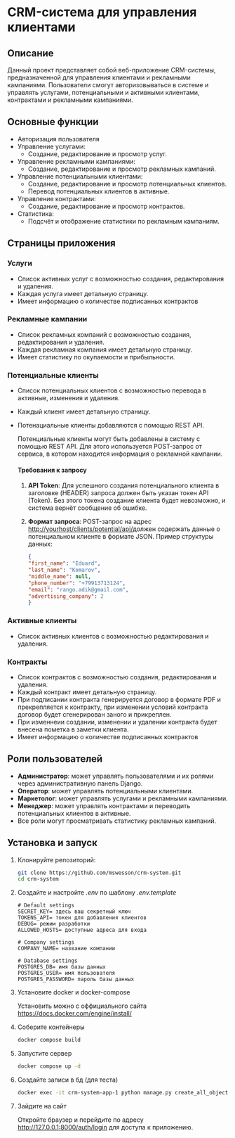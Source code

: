 # CRM-система для управления клиентами

## Описание

Данный проект представляет собой веб-приложение CRM-системы, предназначенной для управления клиентами и рекламными кампаниями. Пользователи смогут авторизовываться в системе и управлять услугами, потенциальными и активными клиентами, контрактами и рекламными кампаниями.

## Основные функции

- Авторизация пользователя
- Управление услугами:
  - Создание, редактирование и просмотр услуг.
- Управление рекламными кампаниями:
  - Создание, редактирование и просмотр рекламных кампаний.
- Управление потенциальными клиентами:
  - Создание, редактирование и просмотр потенциальных клиентов.
  - Перевод потенциальных клиентов в активные.
- Управление контрактами:
  - Создание, редактирование и просмотр контрактов.
- Статистика:
  - Подсчёт и отображение статистики по рекламным кампаниям.

## Страницы приложения

### Услуги

- Список активных услуг с возможностью создания, редактирования и удаления.
- Каждая услуга имеет детальную страницу.
- Имеет информацию о количестве подписанных контрактов

### Рекламные кампании

- Список рекламных компаний с возможностью создания, редактирования и удаления.
- Каждая рекламная компания имеет детальную страницу.
- Имеет статистику по окупаемости и прибыльности.

### Потенциальные клиенты

- Список потенциальных клиентов с возможностью перевода в активные, изменения и удаления.
- Каждый клиент имеет детальную страницу.
- Потенациальные клиенты добавляются с помощью REST API.

    Потенциальные клиенты могут быть добавлены в систему с помощью REST API. Для этого используется POST-запрос от сервиса, в котором находится информация о рекламной кампании. 

    #### Требования к запросу

    1. **API Token**: Для успешного создания потенциального клиента в заголовке (HEADER) запроса должен быть указан токен API (Token). Без этого токена создание клиента будет невозможно, и система вернёт сообщение об ошибке.

    2. **Формат запроса**: POST-запрос на адрес <http://yourhost/clients/potential/api/>должен содержать данные о потенциальном клиенте в формате JSON. Пример структуры данных:

        ```json
        {
        "first_name": "Eduard",
        "last_name": "Komarov",
        "middle_name": null,
        "phone_number": "+79913713124",
        "email": "rango.adik@gmail.com",
        "advertising_company": 2
        }
        ```

### Активные клиенты

- Список активных клиентов с возможностью редактирования и удаления.

### Контракты

- Список контрактов с возможностью создания, редактирования и удаления.
- Каждый контракт имеет детальную страницу.
- При подписании контракта генерируется договор в формате PDF и прекрепляется к контракту, при изменении условий контракта договор будет сгенерирован заного и прикреплен. 
- При изменнеии создании, изменении и удалении контракта будет внесена пометка в заметки клиента.
- Имеет информацию о количестве подписанных контрактов

## Роли пользователей

- **Администратор**: может управлять пользователями и их ролями через административную панель Django.
- **Оператор**: может управлять потенциальными клиентами.
- **Маркетолог**: может управлять услугами и рекламными кампаниями.
- **Менеджер**: может управлять контрактами и переводить потенциальных клиентов в активные.
- Все роли могут просматривать статистику рекламных кампаний.

## Установка и запуск

1. Клонируйте репозиторий:

   ```bash
   git clone https://github.com/mswesson/crm-system.git
   cd crm-system
   ```

2. Создайте и настройте *.env* по шаблону *.env.template*

    ```.env
    # Default settings
    SECRET_KEY= здесь ваш секретный ключ
    TOKENS_API= токен для добавления клиентов
    DEBUG= режим разработки
    ALLOWED_HOSTS= доступные адреса для входа

    # Company settings
    COMPANY_NAME= название компании

    # Database settings
    POSTGRES_DB= имя базы данных
    POSTGRES_USER= имя пользователя
    POSTGRES_PASSWORD= пароль базы данных
    ```

3. Установите docker и docker-compose

    Установить можно с оффициального сайта <https://docs.docker.com/engine/install/>

4. Соберите контейнеры

    ```bash
    docker compose build
    ```

5. Запустите сервер

    ```bash
    docker compose up -d
    ```

6. Создайте записи в бд (для теста)

    ```bash
    docker exec -it crm-system-app-1 python manage.py create_all_objects
    ```

7. Зайдите на сайт

    Откройте браузер и перейдите по адресу <http://127.0.0.1:8000/auth/login> для доступа к приложению.
